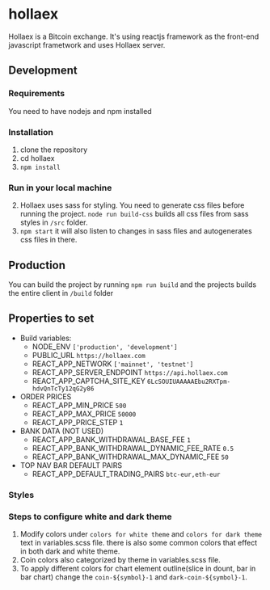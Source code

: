 # hollaex
Hollaex is a Bitcoin exchange. It's using reactjs framework as the front-end javascript frametwork and uses Hollaex server.

## Development
### Requirements
You need to have nodejs and npm installed

### Installation
1. clone the repository
2. cd hollaex
3. `npm install`

### Run in your local machine
2. Hollaex uses sass for styling. You need to generate css files before running the project. `node run build-css` builds all css files from sass styles in `/src` folder.
3. `npm start` it will also listen to changes in sass files and autogenerates css files in there.

## Production
You can build the project by running `npm run build` and the projects builds the entire client in `/build` folder

## Properties to set
- Build variables:
  - NODE_ENV `['production', 'development']`
  - PUBLIC_URL `https://hollaex.com`
  - REACT_APP_NETWORK `['mainnet', 'testnet']`
  - REACT_APP_SERVER_ENDPOINT `https://api.hollaex.com`
  - REACT_APP_CAPTCHA_SITE_KEY `6LcSOUIUAAAAAEbu2RXTpm-hdvQnTcTy12qG2y86`
- ORDER PRICES
  - REACT_APP_MIN_PRICE `500`
  - REACT_APP_MAX_PRICE `50000`
  - REACT_APP_PRICE_STEP `1`
- BANK DATA (NOT USED)
  - REACT_APP_BANK_WITHDRAWAL_BASE_FEE `1`
  - REACT_APP_BANK_WITHDRAWAL_DYNAMIC_FEE_RATE `0.5`
  - REACT_APP_BANK_WITHDRAWAL_MAX_DYNAMIC_FEE `50`
- TOP NAV BAR DEFAULT PAIRS
  - REACT_APP_DEFAULT_TRADING_PAIRS `btc-eur,eth-eur`

### Styles
### Steps to configure white and dark theme
1. Modify colors under `colors for white theme` and `colors for dark theme` text in variables.scss file. there is also some common colors that effect in both dark and white theme.
2. Coin colors also categorized by theme in variables.scss file.
3. To apply different colors for chart element outline(slice in dount, bar in bar chart) change the `coin-${symbol}-1` and `dark-coin-${symbol}-1`.
